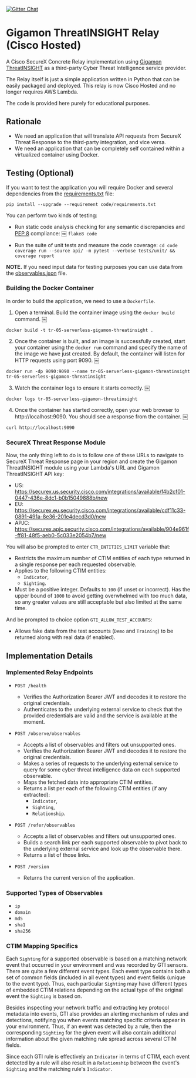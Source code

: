 [![Gitter Chat](https://img.shields.io/badge/gitter-join%20chat-brightgreen.svg)](https://gitter.im/CiscoSecurity/Threat-Response "Gitter Chat")

# Gigamon ThreatINSIGHT Relay (Cisco Hosted)

A Cisco SecureX Concrete Relay implementation using
[Gigamon ThreatINSIGHT](https://www.gigamon.com/products/detect-respond/gigamon-threatinsight.html?utm_campaign=cisco&utm_source=ti-module&utm_medium=referral)
as a third-party Cyber Threat Intelligence service provider.

The Relay itself is just a simple application written in Python that can be easily packaged and deployed.  This relay is now Cisco Hosted and no longer requires AWS Lambda.

The code is provided here purely for educational purposes.

## Rationale

- We need an application that will translate API requests from SecureX Threat Response to the third-party integration, and vice versa.
- We need an application that can be completely self contained within a virtualized container using Docker.

## Testing (Optional)
If you want to test the application you will require Docker and several dependencies from the [requirements.txt](code/requirements.txt) file:
```
pip install --upgrade --requirement code/requirements.txt
```
You can perform two kinds of testing:
- Run static code analysis checking for any semantic discrepancies and [PEP 8](https://www.python.org/dev/peps/pep-0008/) compliance:
￼
  `flake8 code`

- Run the suite of unit tests and measure the code coverage:
  `cd code`
  `coverage run --source api/ -m pytest --verbose tests/unit/ && coverage report`

**NOTE.** If you need input data for testing purposes you can use data from the
[observables.json](code/observables.json) file.

### Building the Docker Container
In order to build the application, we need to use a `Dockerfile`.  

 1. Open a terminal.  Build the container image using the `docker build` command.
￼
```
docker build -t tr-05-serverless-gigamon-threatinsight .
```
 2. Once the container is built, and an image is successfully created, start your container using the `docker run` command and specify the name of the image we have just created.  By default, the container will listen for HTTP requests using port 9090.
￼
```
docker run -dp 9090:9090 --name tr-05-serverless-gigamon-threatinsight tr-05-serverless-gigamon-threatinsight
```
 3. Watch the container logs to ensure it starts correctly.
￼
```
docker logs tr-05-serverless-gigamon-threatinsight
```
 4. Once the container has started correctly, open your web browser to http://localhost:9090.  You should see a response from the container.
￼
```
curl http://localhost:9090
```

### SecureX Threat Response Module

Now, the only thing left to do is to follow one of these URLs to navigate 
to SecureX Threat Response page in your region and create the Gigamon ThreatINSIGHT
module using your Lambda's URL and Gigamon ThreatINSIGHT API key:
- US: https://securex.us.security.cisco.com/integrations/available/f4b2cf01-0447-436e-8dc1-b0b15049888b/new
- EU: https://securex.eu.security.cisco.com/integrations/available/cdf11c33-0891-491a-8e36-201e4decd3d0/new
- APJC: https://securex.apjc.security.cisco.com/integrations/available/904e961f-ff81-48f5-aeb0-5c033e2054b7/new 

You will also be prompted to enter `CTR_ENTITIES_LIMIT` variable that:
  - Restricts the maximum number of CTIM entities of each type returned in a
  single response per each requested observable.
  - Applies to the following CTIM entities:
    - `Indicator`,
    - `Sighting`.
  - Must be a positive integer. Defaults to `100` (if unset or incorrect). Has
  the upper bound of `1000` to avoid getting overwhelmed with too much data, so
  any greater values are still acceptable but also limited at the same time.
   
And be prompted to choice option `GTI_ALLOW_TEST_ACCOUNTS`:
  - Allows fake data from the test accounts (`Demo` and `Training`) to be
  returned along with real data (if enabled).


## Implementation Details

### Implemented Relay Endpoints

- `POST /health`
  - Verifies the Authorization Bearer JWT and decodes it to restore the
  original credentials.
  - Authenticates to the underlying external service to check that the provided
  credentials are valid and the service is available at the moment.

- `POST /observe/observables`
  - Accepts a list of observables and filters out unsupported ones.
  - Verifies the Authorization Bearer JWT and decodes it to restore the
  original credentials.
  - Makes a series of requests to the underlying external service to query for
  some cyber threat intelligence data on each supported observable.
  - Maps the fetched data into appropriate CTIM entities.
  - Returns a list per each of the following CTIM entities (if any extracted):
    - `Indicator`,
    - `Sighting`,
    - `Relationship`.

- `POST /refer/observables`
  - Accepts a list of observables and filters out unsupported ones.
  - Builds a search link per each supported observable to pivot back to the
  underlying external service and look up the observable there.
  - Returns a list of those links.
  
- `POST /version`
  - Returns the current version of the application.

### Supported Types of Observables

- `ip`
- `domain`
- `md5`
- `sha1`
- `sha256`

### CTIM Mapping Specifics

Each `Sighting` for a supported observable is based on a matching network event
that occurred in your environment and was recorded by GTI sensors. There are
quite a few different event types. Each event type contains both a set of
common fields (included in all event types) and event fields (unique to the
event type). Thus, each particular `Sighting` may have different types of
embedded CTIM relations depending on the actual type of the original event the
`Sighting` is based on.

Besides inspecting your network traffic and extracting key protocol metadata
into events, GTI also provides an alerting mechanism of rules and detections,
notifying you when events matching specific criteria appear in your
environment. Thus, if an event was detected by a rule, then the corresponding
`Sighting` for the given event will also contain additional information about
the given matching rule spread across several CTIM fields.

Since each GTI rule is effectively an `Indicator` in terms of CTIM, each event
detected by a rule will also result in a `Relationship` between the event's
`Sighting` and the matching rule's `Indicator`.
